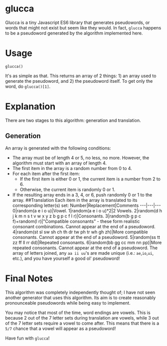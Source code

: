# glucca
Glucca is a tiny Javascript ES6 library that generates pseudowords, or words that might not exist but seem like they would. In fact, `glucca` happens to be a pseudoword generated by the algorithm implemented here.

# Usage
    glucca()
It's as simple as that. This returns an array of 2 things: 1) an array used to generate the pseudoword, and 2) the pseudoword itself. To get only the word, do `glucca()[1]`.
# Explanation
There are two stages to this algorithm: generation and translation.
## Generation
An array is generated with the following conditions:
- The array must be of length 4 or 5, no less, no more. However, the algorithm must start with an array of length 4.
- The first item in the array is a random number from 0 to 4.
- For each item after the first item:
  - If the first item is either 0 or 1, the current item is a number from 2 to 6.
  - Otherwise, the current item is randomly 0 or 1.
- If the resulting array ends in a 3, 4, or 6, push randomly 0 or 1 to the array.
##Translation
Each item in the array is translated to its corresponding letter(s) set:
Number|Replacement|Comments
---|---|---
0|random(a e i o u)|Vowel.
1|random(a e i o u)*2|2 Vowels.
2|random(d h j k m n s t v w x y z b g p c f l r)|Consonants.
3|random(b g p c f)+random(l r)|"Compatible consonants" - these form realistic consonant combinations. Cannot appear at the end of a pseudoword.
4|random(st sl sw sh ch th dr tw ph tr wh gh zh)|More compatible consonants. Cannot appear at the end of a pseudoword.
5|random(ss tt zz ff ll rr dd)|Repeated consonants.
6|random(bb gg cc mm nn pp)|More repeated consonants. Cannot appear at the end of a pseudoword.
The array of letters joined, any `aa ii uu`'s are made unique (i.e.: `ae`,`io`,`ui`, etc.), and you have yourself a good ol' pseudoword!
# Final Notes
This algorithm was completely independently thought of; I have not seen another generator that uses this algorithm. Its aim is to create reasonably pronounceable pseudowords while being easy to implement.

You may notice that most of the time, word endings are vowels. This is because 2 out of the 7 letter sets during translation are vowels, while 3 out of the 7 letter sets require a vowel to come after. This means that there is a `5/7` chance that a vowel will appear as a pseudoword!

Have fun with `glucca`!

